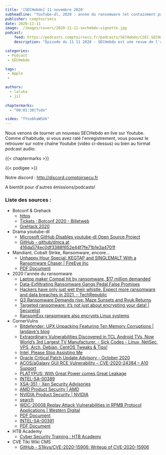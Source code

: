 ```yaml
---
title: '[SECHebdo] 11 novembre 2020'
subheadline: "YouTube-dl, 2020 : année du ransomware (et containment par Mandiant), CVE Tiki Wiki, HTB Academy, CornerVuln, Botconf, GreHack, etc."
publisher: comptoirsecu
date: 2020-11-11
image:  /images/covers/2020-11-11-sechebdo-vignette.jpg
podcast:
    feed: https://podcasts.comptoirsecu.fr/podcasts/SECHebdo/CSEC.SECHebdo.2020-11-11.m4a
    description: "Épisode du 11 11 2020 - SECHebdo est une revue de l'actualité cybersécurité réalisée en live sur Youtube, généralement le mercredi soir."

categories:
 - Podcast
 - SECHebdo

tags:
 - Apple
 - 

authors:
  - laluka
  - jil
  
chaptermarks:
  - "00:01:30|Todo"

video: "fYso6haWSUk"
---
```


Nous venons de tourner un nouveau SECHebdo en live sur Youtube. Comme d'habitude, si vous avez raté l'enregistrement, vous pouvez le retrouver sur notre chaîne Youtube (vidéo ci-dessus) ou bien au format podcast audio:

{{< chaptermarks >}}

{{< podigee >}}

Notre discord : <http://discord.comptoirsecu.fr>

A bientôt pour d'autres émissions/podcasts!

### Liste des sources :

* Botconf & Grehack
	* [https](https://twitter.com/botconf/status/1318947774570897410?s=21)
	* [Tickets : Botconf 2020 - Billetweb](https://www.billetweb.fr/botconf-2020)
	* [GreHack 2020](https://grehack.fr/)
*  Drama youtube-dl
	* [Microsoft GitHub Disables youtube-dl Open Source Project](https://itsfoss.com/youtube-dl-github-takedown/)
	* [GitHub - github/dmca at 416da574ec0df3388f652e44f7fe71b1e3a4701f](https://github.com/github/dmca/tree/416da574ec0df3388f652e44f7fe71b1e3a4701f)
*  Mandiant, Cobalt Strike, Ransomware, encore...
	* [Unhappy Hour Special: KEGTAP and SINGLEMALT With a Ransomware Chaser | FireEye Inc](https://www.fireeye.com/blog/threat-research/2020/10/kegtap-and-singlemalt-with-a-ransomware-chaser.html)
	* [PDF Document](https://www.fireeye.com/content/dam/fireeye-www/current-threats/pdfs/wp-ransomware-protection-and-containment-strategies.pdf)
*  2020 l'année du ransomware
	* [Laptop maker Compal hit by ransomware, $17 million demanded](https://www.bleepingcomputer.com/news/security/laptop-maker-compal-hit-by-ransomware-17-million-demanded/)
	* [Data-Exfiltrating Ransomware Gangs Pedal False Promises](https://www.bankinfosecurity.com/blogs/data-exfiltrating-ransomware-gangs-pedal-false-promises-p-2965)
	* [Hackers have only just wet their whistle. Expect more ransomware and data breaches in 2021. - TechRepublic](https://www.techrepublic.com/article/hackers-have-only-just-wet-their-whistle-expect-more-ransomware-and-data-breaches-in-2021/#ftag=RSS56d97e7)
	* [Q3 Ransomware Demands rise: Maze Sunsets and Ryuk Returns](https://www.coveware.com/blog/q3-2020-ransomware-marketplace-report)
	* [Targeted ransomware: it’s not just about encrypting your data! | Securelist](https://securelist.com/targeted-ransomware-encrypting-data/99255/)
	* [RansomExx ransomware also encrypts Linux systems](https://www.bleepingcomputer.com/news/security/ransomexx-ransomware-also-encrypts-linux-systems/)
*  CornerVulns
	* [Bitdefender: UPX Unpacking Featuring Ten Memory Corruptions | landave's blog](https://landave.io/2020/11/bitdefender-upx-unpacking-featuring-ten-memory-corruptions/)
	* [Extraordinary Vulnerabilities Discovered in TCL Android TVs, Now World’s 3rd Largest TV Manufacturer. - Sick Codes - Linux, NetSec, VPS, Arch, Debian, CentOS Tweaks & Tips!](https://sick.codes/extraordinary-vulnerabilities-discovered-in-tcl-android-tvs-now-worlds-3rd-largest-tv-manufacturer/)
	* [Intel, Please Stop Assisting Me](https://www.cyberark.com/resources/threat-research-blog/intel-please-stop-assisting-me)
	* [Oracle Critical Patch Update Advisory - October 2020](https://www.oracle.com/security-alerts/cpuoct2020.html)
	* [ACOS/aGalaxy GUI RCE Vulnerability – CVE-2020-24384 – A10 Support](https://support.a10networks.com/support/security_advisory/acos-agalaxy-gui-rce-vulnerability-cve-2020-24384)
	* [PLATYPUS: With Great Power comes Great Leakage](https://platypusattack.com/)
	* [INTEL-SA-00389](https://www.intel.com/content/www/us/en/security-center/advisory/intel-sa-00389.html)
	* [XSA-351 - Xen Security Advisories](https://xenbits.xen.org/xsa/advisory-351.html)
	* [AMD Product Security | AMD](https://www.amd.com/en/corporate/product-security)
	* [NVIDIA Product Security | NVIDIA](https://www.nvidia.com/en-us/security/)
	* [search](https://kb.cert.org/vuls/id/231329)
	* [WDC-20008 Replay Attack Vulnerabilities in RPMB Protocol Applications | Western Digital](https://www.westerndigital.com/support/productsecurity/wdc-20008-replay-attack-vulnerabilities-rpmb-protocol-applications)
	* [PDF Document](https://documents.westerndigital.com/content/dam/doc-library/en_us/assets/public/western-digital/collateral/white-paper/white-paper-replay-protected-memory-block-protocol-vulernabilities.pdf)
	* [INTEL-SA-00391](https://www.intel.com/content/www/us/en/security-center/advisory/intel-sa-00391.html)
	* [PDF Document](https://www.intel.com/content/dam/www/public/us/en/security-advisory/documents/intel-csme-security-white-paper.pdf)
*  HTB Academy
	* [Cyber Security Training : HTB Academy](https://academy.hackthebox.eu/)
*  CVE Tiki Wiki CMS
	* [GitHub - S1lkys/CVE-2020-15906: Writeup of CVE-2020-15906](https://github.com/S1lkys/CVE-2020-15906)
